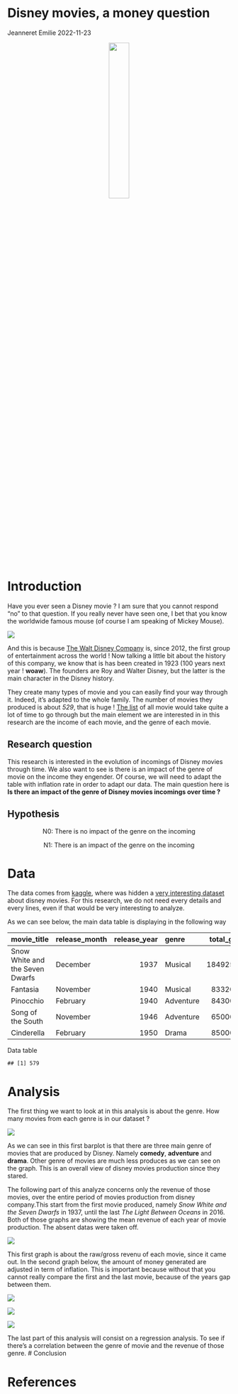 Disney movies, a money question
================
Jeanneret Emilie
2022-11-23

<div align="center">

<img src="pexels-benjamin-suter-2362002.jpg" style="width:30.0%" />

<div align="left">

# Introduction

Have you ever seen a Disney movie ? I am sure that you cannot respond
“no” to that question. If you really never have seen one, I bet that you
know the worldwide famous mouse (of course I am speaking of Mickey
Mouse).

![](giphy.gif)

And this is because [The Walt Disney
Company](https://fr.wikipedia.org/wiki/The_Walt_Disney_Company) is,
since 2012, the first group of entertainment across the world ! Now
talking a little bit about the history of this company, we know that is
has been created in 1923 (100 years next year ! **woaw**). The founders
are Roy and Walter Disney, but the latter is the main character in the
Disney history.

They create many types of movie and you can easily find your way through
it. Indeed, it’s adapted to the whole family. The number of movies they
produced is about *529*, that is huge ! [The
list](https://www.imdb.com/list/ls033609554/) of all movie would take
quite a lot of time to go through but the main element we are interested
in in this research are the income of each movie, and the genre of each
movie.

## Research question

This research is interested in the evolution of incomings of Disney
movies through time. We also want to see is there is an impact of the
genre of movie on the income they engender. Of course, we will need to
adapt the table with inflation rate in order to adapt our data. The main
question here is **Is there an impact of the genre of Disney movies
incomings over time ?**

## Hypothesis

<div align="center">

N0: There is no impact of the genre on the incoming

<div align="center">

N1: There is an impact of the genre on the incoming

<div align="left">

# Data

The data comes from [kaggle](https://www.kaggle.com), where was hidden a
[very interesting
dataset](https://www.kaggle.com/datasets/prateekmaj21/disney-movies)
about disney movies. For this research, we do not need every details and
every lines, even if that would be very interesting to analyze.

As we can see below, the main data table is displaying in the following
way

| movie_title                     | release_month | release_year | genre     | total_gross | inflation_adjusted_gross |
|:--------------------------------|:--------------|-------------:|:----------|------------:|-------------------------:|
| Snow White and the Seven Dwarfs | December      |         1937 | Musical   |   184925485 |               5228953251 |
| Fantasia                        | November      |         1940 | Musical   |    83320000 |               2187090808 |
| Pinocchio                       | February      |         1940 | Adventure |    84300000 |               2188229052 |
| Song of the South               | November      |         1946 | Adventure |    65000000 |               1078510579 |
| Cinderella                      | February      |         1950 | Drama     |    85000000 |                920608730 |

Data table

    ## [1] 579

# Analysis

The first thing we want to look at in this analysis is about the genre.
How many movies from each genre is in our dataset ?

![](Datapractical_disney_files/figure-gfm/unnamed-chunk-4-1.png)<!-- -->

As we can see in this first barplot is that there are three main genre
of movies that are produced by Disney. Namely **comedy**, **adventure**
and **drama**. Other genre of movies are much less produces as we can
see on the graph. This is an overall view of disney movies production
since they stared.

The following part of this analyze concerns only the revenue of those
movies, over the entire period of movies production from disney
company.This start from the first movie produced, namely *Snow White and
the Seven Dwarfs* in 1937, until the last *The Light Between Oceans* in
2016. Both of those graphs are showing the mean revenue of each year of
movie production. The absent datas were taken off.

![](Datapractical_disney_files/figure-gfm/unnamed-chunk-5-1.png)<!-- -->

This first graph is about the raw/gross revenu of each movie, since it
came out. In the second graph below, the amount of money generated are
adjusted in term of inflation. This is important because without that
you cannot really compare the first and the last movie, because of the
years gap between them.

![](Datapractical_disney_files/figure-gfm/unnamed-chunk-6-1.png)<!-- -->

![](Datapractical_disney_files/figure-gfm/unnamed-chunk-7-1.png)<!-- -->

![](Datapractical_disney_files/figure-gfm/unnamed-chunk-8-1.png)<!-- -->

The last part of this analysis will consist on a regression analysis. To
see if there’s a correlation between the genre of movie and the revenue
of those genre. \# Conclusion

# References
